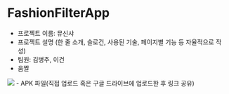 # FashionFilterApp
- 프로젝트 이름: 뮤신샤
- 프로젝트 설명 (한 줄 소개, 슬로건, 사용된 기술, 페이지별 기능 등 자율적으로 작성)
- 팀원: 김병주, 이건
- 움짤
<img src= "https://github.com/ceh1502/FashionFilterApp/issues/3#issue-3214559949]">
- APK 파일(직접 업로드 혹은 구글 드라이브에 업로드한 후 링크 공유)
